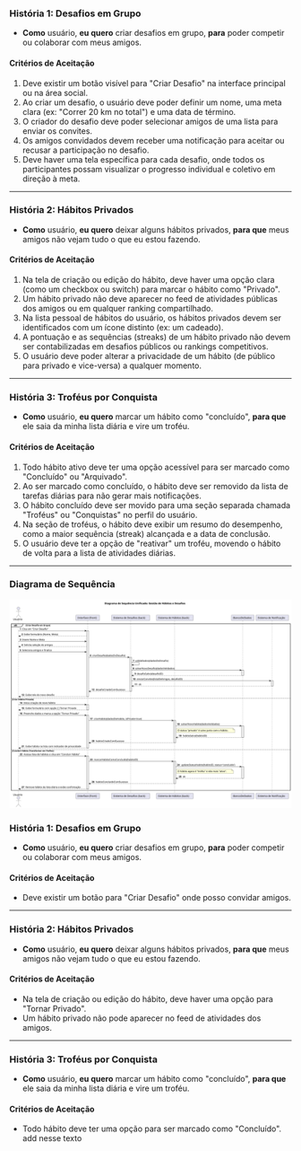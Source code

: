 ### História 1: Desafios em Grupo

* **Como** usuário, **eu quero** criar desafios em grupo, **para** poder competir ou colaborar com meus amigos.

#### Critérios de Aceitação
1.  Deve existir um botão visível para "Criar Desafio" na interface principal ou na área social.
2.  Ao criar um desafio, o usuário deve poder definir um nome, uma meta clara (ex: "Correr 20 km no total") e uma data de término.
3.  O criador do desafio deve poder selecionar amigos de uma lista para enviar os convites.
4.  Os amigos convidados devem receber uma notificação para aceitar ou recusar a participação no desafio.
5.  Deve haver uma tela específica para cada desafio, onde todos os participantes possam visualizar o progresso individual e coletivo em direção à meta.

---

### História 2: Hábitos Privados

* **Como** usuário, **eu quero** deixar alguns hábitos privados, **para que** meus amigos não vejam tudo o que eu estou fazendo.

#### Critérios de Aceitação
1.  Na tela de criação ou edição do hábito, deve haver uma opção clara (como um checkbox ou switch) para marcar o hábito como "Privado".
2.  Um hábito privado não deve aparecer no feed de atividades públicas dos amigos ou em qualquer ranking compartilhado.
3.  Na lista pessoal de hábitos do usuário, os hábitos privados devem ser identificados com um ícone distinto (ex: um cadeado).
4.  A pontuação e as sequências (streaks) de um hábito privado não devem ser contabilizadas em desafios públicos ou rankings competitivos.
5.  O usuário deve poder alterar a privacidade de um hábito (de público para privado e vice-versa) a qualquer momento.

---

### História 3: Troféus por Conquista

* **Como** usuário, **eu quero** marcar um hábito como "concluído", **para que** ele saia da minha lista diária e vire um troféu.

#### Critérios de Aceitação
1.  Todo hábito ativo deve ter uma opção acessível para ser marcado como "Concluído" ou "Arquivado".
2.  Ao ser marcado como concluído, o hábito deve ser removido da lista de tarefas diárias para não gerar mais notificações.
3.  O hábito concluído deve ser movido para uma seção separada chamada "Troféus" ou "Conquistas" no perfil do usuário.
4.  Na seção de troféus, o hábito deve exibir um resumo do desempenho, como a maior sequência (streak) alcançada e a data de conclusão.
5.  O usuário deve ter a opção de "reativar" um troféu, movendo o hábito de volta para a lista de atividades diárias.

---
### Diagrama de Sequência

![Diagrama HUE Tiago3](../Diagramas/Diagrama_HU_Tiago.svg)

### História 1: Desafios em Grupo

* **Como** usuário, **eu quero** criar desafios em grupo, **para** poder competir ou colaborar com meus amigos.

#### Critérios de Aceitação
* Deve existir um botão para "Criar Desafio" onde posso convidar amigos.

---

### História 2: Hábitos Privados

* **Como** usuário, **eu quero** deixar alguns hábitos privados, **para que** meus amigos não vejam tudo o que eu estou fazendo.

#### Critérios de Aceitação
* Na tela de criação ou edição do hábito, deve haver uma opção para "Tornar Privado".
* Um hábito privado não pode aparecer no feed de atividades dos amigos.

---

### História 3: Troféus por Conquista

* **Como** usuário, **eu quero** marcar um hábito como "concluído", **para que** ele saia da minha lista diária e vire um troféu.

#### Critérios de Aceitação
* Todo hábito deve ter uma opção para ser marcado como "Concluído". add nesse texto
